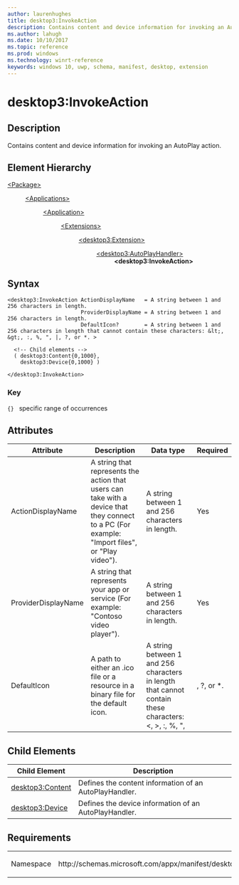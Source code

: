 ```yaml
---
author: laurenhughes
title: desktop3:InvokeAction
description: Contains content and device information for invoking an AutoPlay action.
ms.author: lahugh
ms.date: 10/10/2017
ms.topic: reference
ms.prod: windows
ms.technology: winrt-reference
keywords: windows 10, uwp, schema, manifest, desktop, extension 
---
```


# desktop3:InvokeAction

## Description
Contains content and device information for invoking an AutoPlay action.

## Element Hierarchy
<dl>
<dt><a href="element-package.md">&lt;Package&gt;</a></dt>
<dd>
<dl>
<dt><a href="element-applications.md">&lt;Applications&gt;</a></dt>
<dd>
<dl>
<dt><a href="element-application.md">&lt;Application&gt;</a></dt>
<dd>
<dl>
<dt><a href="element-1-extensions.md">&lt;Extensions&gt;</a></dt>
<dd>
<dl>
<dt><a href="element-desktop3-extension.md">&lt;desktop3:Extension&gt;</a></dt>
<dd>
<dl>
<dt><a href="element-desktop3-AutoPlayHandler.md">&lt;desktop3:AutoPlayHandler&gt;</a></dt>
<dd><b>&lt;desktop3:InvokeAction&gt;</b></dd>
</dl>
</dd>
</dl>
</dd>
</dl>
</dd>
</dl>
</dd>
</dl>
</dd>
</dl>


## Syntax
```syntax
<desktop3:InvokeAction ActionDisplayName   = A string between 1 and 256 characters in length.
                       ProviderDisplayName = A string between 1 and 256 characters in length.
                       DefaultIcon?        = A string between 1 and 256 characters in length that cannot contain these characters: &lt;, &gt;, :, %, ", |, ?, or *. >

  <!-- Child elements -->
  ( desktop3:Content{0,1000},
    desktop3:Device{0,1000} )

</desktop3:InvokeAction>
```

### Key
`{}`   specific range of occurrences

## Attributes
| Attribute | Description | Data type | Required |
|-----------|-------------|-----------|----------|
| ActionDisplayName | A string that represents the action that users can take with a device that they connect to a PC (For example: "Import files", or "Play video"). | A string between 1 and 256 characters in length. | Yes |
| ProviderDisplayName | A string that represents your app or service (For example: "Contoso video player"). | A string between 1 and 256 characters in length. | Yes |
| DefaultIcon | A path to either an .ico file or a resource in a binary file for the default icon.  | A string between 1 and 256 characters in length that cannot contain these characters: &lt;, &gt;, :, %, ", |, ?, or *. | No |



## Child Elements

| Child Element | Description |
|---------------|-------------|
| [desktop3:Content](element-desktop3-content.md) | Defines the content information of an AutoPlayHandler. |  
| [desktop3:Device](element-desktop3-device.md) | Defines the device information of an AutoPlayHandler. | 

## Requirements

<table>
<colgroup>
<col width="50%" />
<col width="50%" />
</colgroup>
<tbody>
<tr class="odd">
<td><p>Namespace</p></td>
<td><p>http://schemas.microsoft.com/appx/manifest/desktop/windows10/3</p></td>
</tr>
</tbody>
</table>
